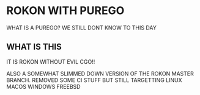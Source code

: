 # ROKON WITH PUREGO

WHAT IS A PUREGO? WE STILL DONT KNOW TO THIS DAY

## WHAT IS THIS

IT IS ROKON WITHOUT EVIL CGO!!

ALSO A SOMEWHAT SLIMMED DOWN VERSION OF THE ROKON MASTER BRANCH. REMOVED SOME CI STUFF BUT STILL TARGETTING LINUX MACOS WINDOWS FREEBSD
